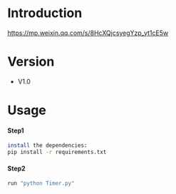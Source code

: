 # Introduction
https://mp.weixin.qq.com/s/8HcXQjcsyegYzp_yt1cE5w

# Version
- V1.0

# Usage
#### Step1
```sh
install the dependencies:
pip install -r requirements.txt
```
#### Step2
```sh
run "python Timer.py"
```